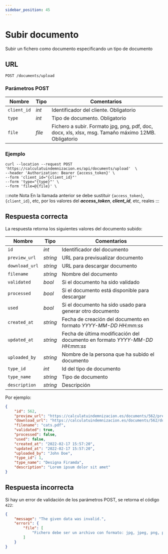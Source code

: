 ```yaml
---
sidebar_position: 45
---
```


# Subir documento

Subir un fichero como documento especificando un tipo de documento

## URL

```
POST /documents/upload
```

### Parámetros POST

Nombre | Tipo |  Comentarios 
--- | --- | --- | 
`client_id` | _int_ | Identificador del cliente. Obligatorio
`type` | _int_ | Tipo de documento. Obligatorio
`file` | _file_ | Fichero a subir. Formato jpg, png, pdf, doc, docx, xls, xlsx, msg. Tamaño máximo 12MB. Obligatorio

### Ejemplo

```shell
curl --location --request POST 'https://calculatuindemnizacion.es/api/documents/upload'  \
--header 'Authorization: Bearer {access_token}' \
--form 'client_id="{client_id}"'
--form 'type="{type}"' \
--form 'file=@{file}' \
```

:::note Nota
En la llamada anterior se debe sustituir `{access_token}`, `{client_id}`, etc, por los valores del **_access_token_**, **_client_id_**, etc, reales
:::

## Respuesta correcta

La respuesta retorna los siguientes valores del documento subido:

Nombre | Tipo | Comentarios 
--- | --- | --- |
`id` | _int_ | Identificador del documento
`preview_url` | _string_ | URL para previsualizar documento
`download_url` | _string_ | URL para descargar documento
`filename` | _string_ | Nombre del documento
`validated` | _bool_ | Si el documento ha sido validado
`processed` | _bool_ | Si el documento está disponible para descargar
`used` | _bool_ | Si el documento ha sido usado para generar otro documento
`created_at` | _string_ | Fecha de creación del documento en formato _YYYY-MM-DD HH:mm:ss_
`updated_at` | _string_ | Fecha de última modificación del documento en formato _YYYY-MM-DD HH:mm:ss_
`uploaded_by` | _string_ | Nombre de la persona que ha subido el documento
`type_id` | _int_ | Id del tipo de documento
`type_name` | _string_ | Tipo de documento
`description` | _string_ | Descripción

Por ejemplo:

```json title="Status: 200 Ok"
{
    "id": 562,
    "preview_url": "https://calculatuindemnizacion.es/documents/562/preview",
    "download_url": "https://calculatuindemnizacion.es/documents/562/download",
    "filename": "cats.pdf",            
    "validated": true,
    "processed": false,
    "used": false,
    "created_at": "2022-02-17 15:57:20",
    "updated_at": "2022-02-17 15:57:20",
    "uploaded_by": "John Doe",
    "type_id": 1,
    "type_name": "Designa Firamda",
    "description": "Lorem ipsum dolor sit amet"
}
```

## Respuesta incorrecta

Si hay un error de validación de los parámetros POST, se retorna el código `422`:

```json title="Status: 422 Unprocessable Entity"
{
    "message": "The given data was invalid.",
    "errors": {
        "file": [
            "Fichero debe ser un archivo con formato: jpg, jpeg, png, pdf, doc, docx, xls, xlsx, msg."
        ]
    }
}
```